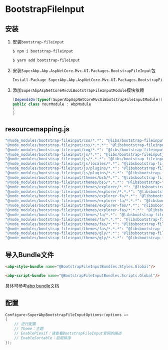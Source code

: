 # BootstrapFileInput

## 安装

1. 安装`bootstrap-fileinput`
   ```bash
   $ npm i bootstrap-fileinput
   ```

   ```bash
   $ yarn add bootstrap-fileinput
   ```

1. 安装`SuperAbp.Abp.AspNetCore.Mvc.UI.Packages.BootstrapFileInput`包

   ```ps
   Install-Package SuperAbp.Abp.AspNetCore.Mvc.UI.Packages.BootstrapFileInput
   ```

2. 添加`SuperAbpAspNetCoreMvcUiBootstrapFileInputModule`模块依赖
    ``` csharp
    [DependsOn(typeof(SuperAbpAspNetCoreMvcUiBootstrapFileInputModule))]
    public class YourModule : AbpModule
    {
    }

## resourcemapping.js
``` javascript
"@node_modules/bootstrap-fileinput/css/*.*": "@libs/bootstrap-fileinput/css/",
"@node_modules/bootstrap-fileinput/css/*.*.*": "@libsbootstrap-fileinput/css/",
"@node_modules/bootstrap-fileinput/img/*.*": "@libs/bootstrap-fileinputimg/",
"@node_modules/bootstrap-fileinput/js/*.*": "@libs/bootstrap-fileinputjs/",
"@node_modules/bootstrap-fileinput/js/*.*.*": "@libs/bootstrap-fileinputjs/",
"@node_modules/bootstrap-fileinput/js/locales/*.*": "@libsbootstrap-fileinput/js/locales/",
"@node_modules/bootstrap-fileinput/js/plugins/*.*": "@libsbootstrap-fileinput/js/plugins/",
"@node_modules/bootstrap-fileinput/js/plugins/*.*.*": "@libsbootstrap-fileinput/js/plugins/",
"@node_modules/bootstrap-fileinput/themes/bs5/*.*": "@libsbootstrap-fileinput/themes/bs5/",
"@node_modules/bootstrap-fileinput/themes/bs5/*.*.*": "@libsbootstrap-fileinput/themes/bs5/",
"@node_modules/bootstrap-fileinput/themes/explorer/*.*": "@libsbootstrap-fileinput/themes/explorer/",
"@node_modules/bootstrap-fileinput/themes/explorer/*.*.*": "@libsbootstrap-fileinput/themes/explorer/",
"@node_modules/bootstrap-fileinput/themes/explorer-fa/*.*": "@libsbootstrap-fileinput/themes/explorer-fa/",
"@node_modules/bootstrap-fileinput/themes/explorer-fa/*.*.*": "@libsbootstrap-fileinput/themes/explorer-fa/",
"@node_modules/bootstrap-fileinput/themes/explorer-fas/*.*": "@libsbootstrap-fileinput/themes/explorer-fas/",
"@node_modules/bootstrap-fileinput/themes/explorer-fas/*.*.*": "@libsbootstrap-fileinput/themes/explorer-fas/",
"@node_modules/bootstrap-fileinput/themes/fa/*.*": "@libsbootstrap-fileinput/themes/fa/",
"@node_modules/bootstrap-fileinput/themes/fa/*.*.*": "@libsbootstrap-fileinput/themes/fa/",
"@node_modules/bootstrap-fileinput/themes/fas/*.*": "@libsbootstrap-fileinput/themes/fas/",
"@node_modules/bootstrap-fileinput/themes/fas/*.*.*": "@libsbootstrap-fileinput/themes/fas/",
"@node_modules/bootstrap-fileinput/themes/gly/*.*": "@libsbootstrap-fileinput/themes/gly/",
"@node_modules/bootstrap-fileinput/themes/gly/*.*.*": "@libsbootstrap-fileinput/themes/gly/",
```

## 导入Bundle文件

``` html
<abp-style-bundle name="@BootstrapFileInputBundles.Styles.Global"/>

<abp-script-bundle name="@BootstrapFileInputBundles.Scripts.Global"/>
```
具体可参考[abp bundle](https://docs.abp.io/en/abp/latest/UI/AspNetCore/Bundling-Minification#bundle-contributors)文档

## 配置

```csharp
Configure<SuperAbpBootstrapFileInputOptions>(options =>
{
    // 进行配置
    // Theme：主题
    // EnablePiexif：请查看BootstrapFileInput官网的描述
    // EnableSortable：启用排序
});
```